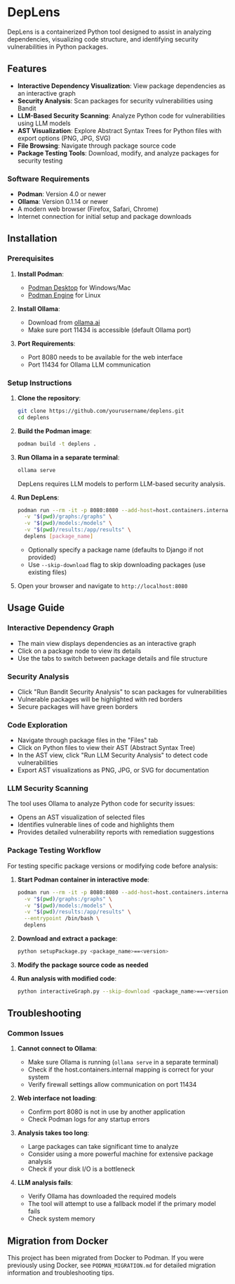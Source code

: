 # DepLens

DepLens is a containerized Python tool designed to assist in analyzing dependencies, visualizing code structure, and identifying security vulnerabilities in Python packages.

## Features

- **Interactive Dependency Visualization**: View package dependencies as an interactive graph
- **Security Analysis**: Scan packages for security vulnerabilities using Bandit
- **LLM-Based Security Scanning**: Analyze Python code for vulnerabilities using LLM models
- **AST Visualization**: Explore Abstract Syntax Trees for Python files with export options (PNG, JPG, SVG)
- **File Browsing**: Navigate through package source code
- **Package Testing Tools**: Download, modify, and analyze packages for security testing

### Software Requirements
- **Podman**: Version 4.0 or newer
- **Ollama**: Version 0.1.14 or newer 
- A modern web browser (Firefox, Safari, Chrome)
- Internet connection for initial setup and package downloads

## Installation

### Prerequisites
1. **Install Podman**:
   - [Podman Desktop](https://podman-desktop.io/) for Windows/Mac
   - [Podman Engine](https://podman.io/getting-started/installation) for Linux

2. **Install Ollama**:
   - Download from [ollama.ai](https://ollama.ai/download)
   - Make sure port 11434 is accessible (default Ollama port)

3. **Port Requirements**:
   - Port 8080 needs to be available for the web interface
   - Port 11434 for Ollama LLM communication

### Setup Instructions

1. **Clone the repository**:
   ```bash
   git clone https://github.com/yourusername/deplens.git
   cd deplens
   ```

2. **Build the Podman image**:
   ```bash
   podman build -t deplens .
   ```

3. **Run Ollama in a separate terminal**:
   ```bash
   ollama serve
   ```
   
   DepLens requires LLM models to perform LLM-based security analysis.

4. **Run DepLens**:
   ```bash
   podman run --rm -it -p 8080:8080 --add-host=host.containers.internal:host-gateway \
     -v "$(pwd)/graphs:/graphs" \
     -v "$(pwd)/models:/models" \
     -v "$(pwd)/results:/app/results" \
     deplens [package_name]
   ```
   - Optionally specify a package name (defaults to Django if not provided)
   - Use `--skip-download` flag to skip downloading packages (use existing files)

5. Open your browser and navigate to `http://localhost:8080`

## Usage Guide

### Interactive Dependency Graph
- The main view displays dependencies as an interactive graph
- Click on a package node to view its details
- Use the tabs to switch between package details and file structure

### Security Analysis
- Click "Run Bandit Security Analysis" to scan packages for vulnerabilities
- Vulnerable packages will be highlighted with red borders
- Secure packages will have green borders

### Code Exploration
- Navigate through package files in the "Files" tab
- Click on Python files to view their AST (Abstract Syntax Tree)
- In the AST view, click "Run LLM Security Analysis" to detect code vulnerabilities
- Export AST visualizations as PNG, JPG, or SVG for documentation

### LLM Security Scanning
The tool uses Ollama to analyze Python code for security issues:
- Opens an AST visualization of selected files
- Identifies vulnerable lines of code and highlights them
- Provides detailed vulnerability reports with remediation suggestions

### Package Testing Workflow

For testing specific package versions or modifying code before analysis:

1. **Start Podman container in interactive mode**:
   ```bash
   podman run --rm -it -p 8080:8080 --add-host=host.containers.internal:host-gateway \
     -v "$(pwd)/graphs:/graphs" \
     -v "$(pwd)/models:/models" \
     -v "$(pwd)/results:/app/results" \
     --entrypoint /bin/bash \
     deplens
   ```

2. **Download and extract a package**:
   ```bash
   python setupPackage.py <package_name>==<version>
   ```

3. **Modify the package source code as needed**

4. **Run analysis with modified code**:
   ```bash
   python interactiveGraph.py --skip-download <package_name>==<version>
   ```

## Troubleshooting

### Common Issues

1. **Cannot connect to Ollama**:
   - Make sure Ollama is running (`ollama serve` in a separate terminal)
   - Check if the host.containers.internal mapping is correct for your system
   - Verify firewall settings allow communication on port 11434

2. **Web interface not loading**:
   - Confirm port 8080 is not in use by another application
   - Check Podman logs for any startup errors

3. **Analysis takes too long**:
   - Large packages can take significant time to analyze
   - Consider using a more powerful machine for extensive package analysis
   - Check if your disk I/O is a bottleneck

4. **LLM analysis fails**:
   - Verify Ollama has downloaded the required models
   - The tool will attempt to use a fallback model if the primary model fails
   - Check system memory

## Migration from Docker

This project has been migrated from Docker to Podman. If you were previously using Docker, see `PODMAN_MIGRATION.md` for detailed migration information and troubleshooting tips.